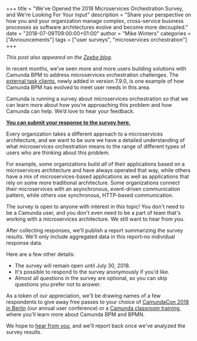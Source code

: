 +++
title = "We've Opened the 2018 Microservices Orchestration Survey, and We're Looking For Your Input"
description = "Share your perspective on how you and your organization manage complex, cross-service business processes as software architectures evolve and become more decoupled."
date = "2018-07-09T09:00:00+01:00"
author = "Mike Winters"
categories = ["Announcements"]
tags = ["user surveys", "microservices orchestration"]
+++

_This post also appeared on the [Zeebe blog](https://zeebe.io/blog/2018/07/microservices-orchestration-survey-2018/)._

In recent months, we’ve seen more and more users building solutions with Camunda BPM to address microservices orchestration challenges. The [external task clients](https://docs.camunda.org/manual/7.9/user-guide/ext-client/), newly added in version 7.9.0, is one example of how Camunda BPM has evolved to meet user needs in this area.

Camunda is running a survey about microservices orchestration so that we can learn more about how you’re approaching this problem and how Camunda can help. We’d love to hear your feedback.

**[You can submit your response to the survey here.](https://www.surveygizmo.com/s3/4451284/2fe4fb27f1d7)**

Every organization takes a different approach to a microservices architecture, and we want to be sure we have a detailed understanding of what microservices orchestration means to the range of different types of users who are thinking about this problem.

For example, some organizations build _all_ of their applications based on a microservices architecture and have always operated that way, while others have a mix of microservices-based applications as well as applications that rely on some more traditional architecture. Some organizations connect their microservices with an asynchronous, event-driven communication pattern, while others use synchronous, HTTP-based communication.

The survey is open to anyone with interest in this topic! You don't need to be a Camunda user, and you don't even need to be a part of team that's working with a microservices architecture. We still want to hear from you.

After collecting responses, we'll publish a report summarizing the survey results. We'll only include aggregated data in this report–no individual response data.

Here are a few other details:

* The survey will remain open until July 30, 2018.
* It's possible to respond to the survey anonymously if you'd like.
* Almost all questions in the survey are optional, so you can skip questions you prefer not to answer.

As a token of our appreciation, we'll be drawing names of a few respondents to give away free passes to your choice of [CamundaCon 2018 in Berlin](https://camunda.com/events/camundacon/) (our annual user conference) or a [Camunda classroom training](https://camunda.com/services/training/), where you'll learn more about Camunda BPM and BPMN.

We hope to [hear from you](https://www.surveygizmo.com/s3/4451284/2fe4fb27f1d7), and we'll report back once we've analyzed the survey results.

<link rel="canonical" href="https://zeebe.io/blog/2018/07/microservices-orchestration-survey-2018/">
